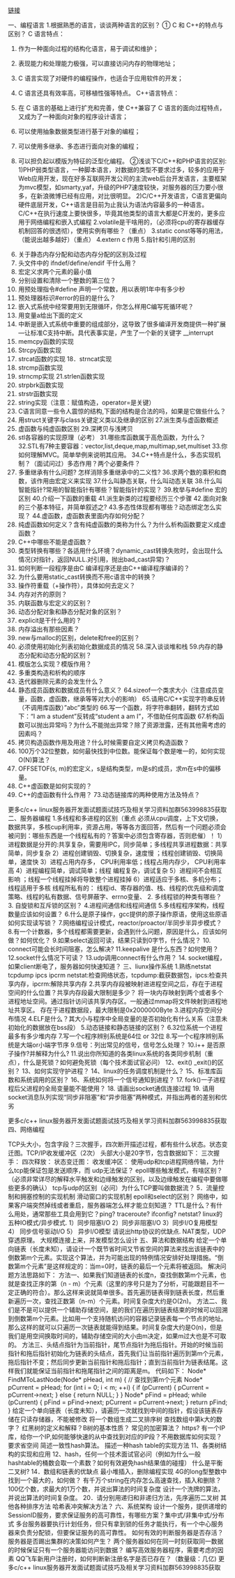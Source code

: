 [链接](https://blog.nowcoder.net/n/af8d82993ace4931a04a5fec769aab99)


一、编程语言
1.根据熟悉的语言，谈谈两种语言的区别？
① C 和 C++的特点与区别？
C 语言特点：

1) 作为一种面向过程的结构化语言，易于调试和维护；
2) 表现能力和处理能力极强，可以直接访问内存的物理地址；
3) C 语言实现了对硬件的编程操作，也适合于应用软件的开发；
4) C 语言还具有效率高，可移植性强等特点。
C++语言特点：

1) 在 C 语言的基础上进行扩充和完善，使 C++兼容了 C 语言的面向过程特点，又成为了一种面向对象的程序设计语言；
2) 可以使用抽象数据类型进行基于对象的编程；
3) 可以使用多继承、多态进行面向对象的编程；
4) 可以担负起以模版为特征的泛型化编程。
②浅谈下C/C++和PHP语言的区别:
1)PHP弱类型语言，一种脚本语言，对数据的类型不要求过多，较多的应用于Web应用开发，现在好多互联网开发公司的主流web后台开发语言，主要框架为mvc模型，如smarty,yaf，升级的PHP7速度较快，对服务器的压力要小很多，在新浪微博已经有应用，对比很明显。
2)C/C++开发语言，C语言更偏向硬件底层开发，C++语言是目前为止我认为语法内容最多的一种语言。C/C++在执行速度上要快很多，毕竟其他类型的语言大都是C开发的，更多应用于网络编程和嵌入式编程
2.volatile是干啥用的，（必须将cpu的寄存器缓存机制回答的很透彻），使用实例有哪些？（重点）
3.static const等等的用法，（能说出越多越好）（重点）
4.extern c 作用
5.指针和引用的区别
6. 关于静态内存分配和动态内存分配的区别及过程
7. 头文件中的 ifndef/define/endif 干什么用？
8. 宏定义求两个元素的最小值
9. 分别设置和清除一个整数的第三位？
10. 用预处理指令#define 声明一个常数，用以表明1年中有多少秒
11. 预处理器标识#error的目的是什么？
12. 嵌入式系统中经常要用到无限循环，你怎么样用C编写死循环呢？
13. 用变量a给出下面的定义
14. 中断是嵌入式系统中重要的组成部分，这导致了很多编译开发商提供一种扩展—让标准C支持中断。具代表事实是，产生了一个新的关键字 __interrupt
15. memcpy函数的实现
16. Strcpy函数实现
17. strcat函数的实现
18．strncat实现
19. strcmp函数实现
20. strncmp实现
21.strlen函数实现
22. strpbrk函数实现
23. strstr函数实现
24. string实现（注意：赋值构造，operator=是关键）
25. C语言同意一些令人震惊的结构,下面的结构是合法的吗，如果是它做些什么？
26. 用struct关键字与class关键定义类以及继承的区别
27.派生类与虚函数概述
28. 虚函数与纯虚函数区别
29.深拷贝与浅拷贝
30. stl各容器的实现原理（必考）
31.哪些库函数属于高危函数，为什么？
32.STL有7种主要容器：vector,list,deque,map,multimap,set,multiset
33.你如何理解MVC。简单举例来说明其应用。
34.C++特点是什么，多态实现机制？（面试问过）多态作用？两个必要条件？
35. 多重继承有什么问题? 怎样消除多重继承中的二义性?
36.求两个数的乘积和商数，该作用由宏定义来实现
37.什么叫静态关联，什么叫动态关联
38.什么叫智能指针?常用的智能指针有哪些？智能指针的实现？
39.枚举与#define 宏的区别
40.介绍一下函数的重载
41.派生新类的过程要经历三个步骤
42.面向对象的三个基本特征，并简单叙述之?
43.多态性体现都有哪些？动态绑定怎么实现？
44.虚函数，虚函数表里面内存如何分配？
45. 纯虚函数如何定义？含有纯虚函数的类称为什么？为什么析构函数要定义成虚函数？
46. C++中哪些不能是虚函数？
47. 类型转换有哪些？各适用什么环境？dynamic_cast转换失败时，会出现什么情况(对指针，返回NULL.对引用，抛出bad_cast异常)？
48. 如何判断一段程序是由C 编译程序还是由C++编译程序编译的？
49. 为什么要用static_cast转换而不用c语言中的转换？
50. 操作符重载（+操作符），具体如何去定义？
51. 内存对齐的原则？
52. 内联函数与宏定义的区别？
53. 动态分配对象和静态分配对象的区别？
54. explicit是干什么用的 ?
55. 内存溢出有那些因素？
56. new与malloc的区别，delete和free的区别？
57. 必须使用初始化列表初始化数据成员的情况
58.深入谈谈堆和栈
59.内存的静态分配和动态分配的区别？
60. 模版怎么实现？模版作用？
61. 多重类构造和析构的顺序
62. 迭代器删除元素的会发生什么？
63. 静态成员函数和数据成员有什么意义？
64.sizeof一个类求大小（注意成员变量，函数，虚函数，继承等等对大小的影响）
65.请用C/C++实现字符串反转（不调用库函数）”abc”类型的
66.写一个函数，将字符串翻转，翻转方式如下：“I am a student”反转成“student a am I”，不借助任何库函数
67.析构函数可以抛出异常吗？为什么不能抛出异常？除了资源泄露，还有其他需考虑的因素吗？
68. 拷贝构造函数作用及用途？什么时候需要自定义拷贝构造函数？
69. 100万个32位整数，如何最快找到中位数。能保证每个数是唯一的，如何实现O(N)算法？
70. OFFSETOF(s, m)的宏定义，s是结构类型，m是s的成员，求m在s中的偏移量。
71. C++虚函数是如何实现的？
72. C++的虚函数有什么作用？
73.动态链接库的两种使用方法及特点？

更多c/c++ linux服务器开发面试题面试技巧及相关学习资料加群563998835获取
二、服务器编程
1.多线程和多进程的区别（重点 必须从cpu调度，上下文切换，数据共享，多核cup利用率，资源占用，等等各方面回答，然后有一个问题必须会被问到：哪些东西是一个线程私有的？答案中必须包含寄存器，否则悲催）！
1）进程数据是分开的:共享复杂，需要用IPC，同步简单；多线程共享进程数据：共享简单，同步复杂
2）进程创建销毁、切换复杂，速度慢 ；线程创建销毁、切换简单，速度快
3）进程占用内存多， CPU利用率低；线程占用内存少， CPU利用率高
4）进程编程简单，调试简单；线程 编程复杂，调试复杂
5）进程间不会相互影响 ；线程一个线程挂掉将导致整个进程挂掉
6）进程适应于多核、多机分布；线程适用于多核
线程所私有的：
线程id、寄存器的值、栈、线程的优先级和调度策略、线程的私有数据、信号屏蔽字、errno变量、
2. 多线程锁的种类有哪些？
3. 自旋锁和互斥锁的区别？
4.进程间通信和线程间通信
5.多线程程序架构，线程数量应该如何设置？
6.什么是原子操作，gcc提供的原子操作原语，使用这些原语如何实现读写锁？
7.网络编程设计模式，reactor/proactor/半同步半异步模式？
8.有一个计数器，多个线程都需要更新，会遇到什么问题，原因是什么，应该如何做？如何优化？
9.如果select返回可读，结果只读到0字节，什么情况？
10. connect可能会长时间阻塞，怎么解决?
11.keepalive 是什么东西？如何使用？
12.socket什么情况下可读？
13.udp调用connect有什么作用？
14. socket编程，如果client断电了，服务器如何快速知道？
三、liunx操作系统
1.熟练netstat tcpdump ipcs ipcrm
netstat:检查网络状态，tcpdump:截获数据包，ipcs:检查共享内存，ipcrm:解除共享内存
2.共享内存段被映射进进程空间之后，存在于进程空间的什么位置？共享内存段最大限制是多少？
将一块内存映射到两个或者多个进程地址空间。通过指针访问该共享内存区。一般通过mmap将文件映射到进程地址共享区。
存在于进程数据段，最大限制是0x2000000Byte
3.进程内存空间分布情况
4.ELF是什么？其大小与程序中全局变量的是否初始化有什么关系（注意未初始化的数据放在bss段）
5.动态链接和静态链接的区别？
6.32位系统一个进程最多有多少堆内存
7.写一个c程序辨别系统是64位 or 32位
8.写一个c程序辨别系统是大端or小端字节序
9.信号：列出常见的信号，信号怎么处理？
10.i++ 是否原子操作?并解释为什么?
11.说出你所知道的各类linux系统的各类同步机制（重点），什么是死锁？如何避免死锁（每个技术面试官必问）
12、exit() _exit()的区别？
13、如何实现守护进程？
14、linux的任务调度机制是什么？
15、标准库函数和系统调用的区别？
16、系统如何将一个信号通知到进程？
17. fork()一子进程程后父进程的全局变量能不能使用？
18. 请画出socket通信连接过程
19. 请用socket消息队列实现“同步非阻塞”和“异步阻塞”两种模式，并指出两者的差别和优劣

更多c/c++ linux服务器开发面试题面试技巧及相关学习资料加群563998835获取
四、网络编程

TCP头大小，包含字段？三次握手，四次断开描述过程，都有些什么状态。状态变迁图。TCP/IP收发缓冲区（2次）
头部大小是20字节，包含数据如下：
三次握手：
四次释放：
状态变迁图：
收发缓冲区：
使用udp和tcp进程网络传输，为什么tcp能保证包是发送顺序，而 udp无法保证？
epoll哪些触发模式，有啥区别？（必须非常详尽的解释水平触发和边缘触发的区别，以及边缘触发在编程中要做哪些更多的确认）
tcp与udp的区别（必问）为什么TCP要叫做数据流？
5．流量控制和拥塞控制的实现机制
滑动窗口的实现机制
epoll和select的区别？
网络中，如果客户端突然掉线或者重启，服务器端怎么样才能立刻知道？
TTL是什么？有什么用处，通常那些工具会用到它？ping? traceroute? ifconfig? netstat?
linux的五种IO模式/异步模式.
1）同步阻塞I/O
2）同步非阻塞I/O
3）同步I/O复用模型
4） 同步信号驱动I/O
5） 异步I/O模型
请说出http协议的优缺点.
NAT类型，UDP穿透原理。
大规模连接上来，并发模型怎么设计
五、算法和数据结构
给定一个单向链表（长度未知），请设计一个既节省时间又节省空间的算法来找出该链表中的倒数第m个元素。实现这个算法，并为可能出现的特例情况安排好处理措施。“倒数第m个元素”是这样规定的：当m=0时，链表的最后一个元素将被返回。
解决问题方法思路如下：
方法一、如果我们知道链表的长度n，查找倒数第m个元素，也就是查找正序的第（n - m）个元素（这里的序号只是为了分析，可能跟题目不一定正确的符合）。那么这样来说就简单很多。首先遍历链表得到链表长度，然后重新遍历一次，查找正数第（n-m）个元素。时间复杂度大约是O(2n)。
方法二、我们是不是可以提供一个辅助存储空间，是的我们在遍历到链表结束的时候可以回溯到倒数第m个元素。比如用一个支持随机访问的容器记录链表每一个节点的地址。那么这样的就可以只遍历一次链表就能得到结果。时间复杂度大约是O(n)，但是我们是用空间换取时间的，辅助存储空间的大小由m决定，如果m过大也是不可取的。
方法三、头结点指针为当前指针，尾节点指针为拖后指针。开始的时候当前指针和拖后指针初始化为链表的头结点，首先我们让当前指针遍历到第m个元素，拖后指针不变；然后同步更新当前指针和拖后指针；直到当前指针为链表结尾。这样我们就能保证当前指针和拖尾指针之间的距离是m。
代码如下：
Node* FindMToLastNode(Node* pHead, int m) {
// 查找到第m个元素
Node* pCurrent = pHead;
for (int i = 0; i < m; ++i)
{
if (pCurrent)
{
pCurrent = pCurrent->next;
}
else
{
return NULL;
}
}
Node* pFind = pHead;
while (pCurrent) {
pFind = pFind->next;
pCurrent = pCurrent->next;
}
return pFind;
}
给定一个单向链表（长度未知），请遍历一次就找到中间的指针，假设该链表存储在只读存储器，不能被修改
将一个数组生成二叉排序树
查找数组中第k大的数字？
红黑树的定义和解释？B树的基本性质？
常见的加密算法？
https?
有一个IP库，给你一个IP,如何能够快速的从中查找到对应的IP段？不用数据库如何实现？要求省空间
简述一致性hash算法。
描述一种hash table的实现方法
11、各类树结构的实现和应用
12、hash，任何一个技术面试官必问（例如为什么一般hashtable的桶数会取一个素数？如何有效避免hash结果值的碰撞）
什么是平衡二叉树?
14．数组和链表的优缺点
最小堆插入，删除编程实现
4G的long型整数中找到一个最大的，如何做？
有千万个string在内存怎么高速查找，插入和删除？
100亿个数，求最大的1万个数，并说出算法的时间复杂度
设计一个洗牌的算法，并说出算法的时间复杂度。
20．请分别用递归和非递归方法，先序遍历二叉树
其他各种排序方法
哈希表冲突解决方法？
六、系统架构
设计一个服务，提供递增的SessionID服务，要求保证服务的高可靠性，有哪些方案？集中式/非集中式/分布式
多台服务器要执行计划任务，但只有拿到锁的任务才能执行，有一个中心服务器来负责分配锁，但要保证服务的高可靠性。
如何有效的判断服务器是否存活？服务器是否踢出集群的决策如何产生？
两个服务器如何在同一时刻获取同一数据的时候保证只有一个服务器能访问到数据？
编写高效服务器程序，需要考虑的因素
QQ飞车新用户注册时，如何判断新注册名字是否已存在？（数量级：几亿)
更多c/c++ linux服务器开发面试题面试技巧及相关学习资料加群563998835获取